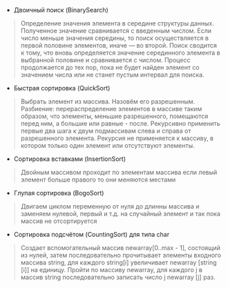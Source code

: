- Двоичный поиск (BinarySearch)
>Определение значения элемента в середине структуры данных. Полученное значение сравнивается с введенным числом.
>Если число меньше значения середины, то поиск осуществляется в первой половине элементов, иначе — во второй.
>Поиск сводится к тому, что вновь определяется значение серединного элемента в выбранной половине и сравнивается с числом.
>Процесс продолжается до тех пор, пока не будет найден элемент со значением числа или не станет пустым интервал для поиска.
- Быстрая сортировка (QuickSort)
>Выбрать элемент из массива. Назовём его разрешенным.
>Разбиение: перераспределение элементов в массиве таким образом, что элементы, меньшие разрешенного, помещаются перед ним, а большие или равные - после.
>Рекурсивно применить первые два шага к двум подмассивам слева и справа от разрешенного элемента. Рекурсия не применяется к массиву, в котором только один элемент или отсутствуют элементы.
- Сортировка вставками (InsertionSort)
>Двойным массивом проходит по элементам массива еcли левый элемент больше правого то они меняются местами
- Глупая сортировка (BogoSort)
>Двигаем циклом переменную от нуля до длинны массива и заменяем нулевой, первый и т.д. на случайный элемент и так пока массив не отсортируется
- Сортировка подсчётом (CountingSort) для типа char
>Создает вспомогательный массив newarray[0..max - 1], состоящий из нулей, затем последовательно прочитывает элементы входного массива string, для каждого string[i] увеличивает newarray [string [i]] на единицу. Пройти по массиву newarray, для каждого j в массив string последовательно записать число j newarray [j] раз.

